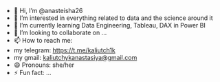 - 👋 Hi, I’m @anasteisha26
- 👀 I’m interested in everything related to data and the science around it
- 🌱 I’m currently learning Data Engineering, Tableau, DAX in Power BI 
- 💞️ I’m looking to collaborate on ...
- 📫 How to reach me:
- my telegram: https://t.me/kaliutch1k
- my gmail: kaliutchykanastasiya@gmail.com
- 😄 Pronouns: she/her
- ⚡ Fun fact: ...

<!---
anasteisha26/anasteisha26 is a ✨ special ✨ repository because its `README.md` (this file) appears on your GitHub profile.
You can click the Preview link to take a look at your changes.
--->
